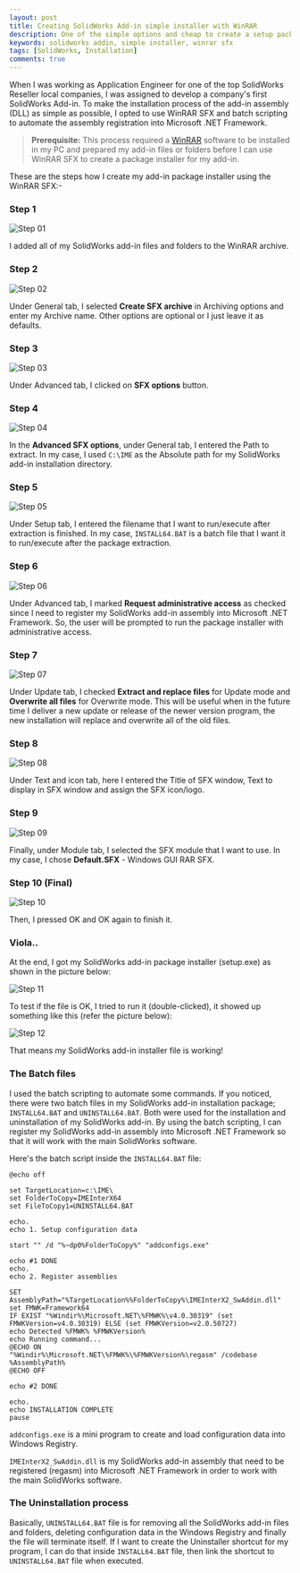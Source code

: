 ```yaml
---
layout: post
title: Creating SolidWorks Add-in simple installer with WinRAR
description: One of the simple options and cheap to create a setup package (package installer) is by using using WinRAR SFX and Windows batch scripting.
keywords: solidworks addin, simple installer, winrar sfx
tags: [SolidWorks, Installation]
comments: true
---
```


When I was working as Application Engineer for one of the top SolidWorks Reseller local companies, I was assigned to develop a company's first SolidWorks Add-in. To make the installation process of the add-in assembly (DLL) as simple as possible, I opted to use WinRAR SFX and batch scripting to automate the assembly registration into Microsoft .NET Framework.

> **Prerequisite:** This process required a [WinRAR](http://www.rarlab.com/download.htm) software to be installed in my PC and prepared my add-in files or folders before I can use WinRAR SFX to create a package installer for my add-in.

These are the steps how I create my add-in package installer using the WinRAR SFX:-

### Step 1

![Step 01](http://i.imgur.com/B3LvCup.png)

I added all of my SolidWorks add-in files and folders to the WinRAR archive.

### Step 2

![Step 02](http://i.imgur.com/B9sW5YC.png)

Under General tab, I selected **Create SFX archive** in Archiving options and enter my Archive name. Other options are optional or I just leave it as defaults.

### Step 3

![Step 03](http://i.imgur.com/4mzS7A3.png)

Under Advanced tab, I clicked on **SFX options** button.

### Step 4

![Step 04](http://i.imgur.com/W2LNfxl.png)

In the **Advanced SFX options**, under General tab, I entered the Path to extract. In my case, I used `C:\IME` as the Absolute path for my SolidWorks add-in installation directory.

### Step 5

![Step 05](http://i.imgur.com/AzJSVxy.png)

Under Setup tab, I entered the filename that I want to run/execute after extraction is finished. In my case, `INSTALL64.BAT` is a batch file that I want it to run/execute after the package extraction.

### Step 6

![Step 06](http://i.imgur.com/K2b3WiE.png)

Under Advanced tab, I marked **Request administrative access** as checked since I need to register my SolidWorks add-in assembly into Microsoft .NET Framework. So, the user will be prompted to run the package installer with administrative access.

### Step 7

![Step 07](http://i.imgur.com/BuPgFLY.png)

Under Update tab, I checked **Extract and replace files** for Update mode and **Overwrite all files** for Overwrite mode. This will be useful when in the future time I deliver a new update or release of the newer version program, the new installation will replace and overwrite all of the old files.

### Step 8

![Step 08](http://i.imgur.com/IJ2GJUm.png)

Under Text and icon tab, here I entered the Title of SFX window, Text to display in SFX window and assign the SFX icon/logo.

### Step 9

![Step 09](http://i.imgur.com/gZNspH3.png)

Finally, under Module tab, I selected the SFX module that I want to use. In my case, I chose **Default.SFX** - Windows GUI RAR SFX.

### Step 10 (Final)

![Step 10](http://i.imgur.com/AWFrHVC.png)

Then, I pressed OK and OK again to finish it.

### Viola..

At the end, I got my SolidWorks add-in package installer (setup.exe) as shown in the picture below:

![Step 11](http://i.imgur.com/Drqud3n.png)

To test if the file is OK, I tried to run it (double-clicked), it showed up something like this (refer the picture below):

![Step 12](http://i.imgur.com/Jn8p8gs.png)

That means my SolidWorks add-in installer file is working!

### The Batch files

I used the batch scripting to automate some commands. If you noticed, there were two batch files in my SolidWorks add-in installation package; `INSTALL64.BAT` and `UNINSTALL64.BAT`. Both were used for the installation and uninstallation of my SolidWorks add-in. By using the batch scripting, I can register my SolidWorks add-in assembly into Microsoft .NET Framework so that it will work with the main SolidWorks software.

Here's the batch script inside the `INSTALL64.BAT` file:

```
@echo off

set TargetLocation=c:\IME\
set FolderToCopy=IMEInterX64
set FileToCopy1=UNINSTALL64.BAT

echo.
echo 1. Setup configuration data

start "" /d "%~dp0%FolderToCopy%" "addconfigs.exe"

echo #1 DONE
echo.
echo 2. Register assemblies

SET AssemblyPath="%TargetLocation%%FolderToCopy%\IMEInterX2_SwAddin.dll"
set FMWK=Framework64
IF EXIST "%Windir%\Microsoft.NET\%FMWK%\v4.0.30319" (set FMWKVersion=v4.0.30319) ELSE (set FMWKVersion=v2.0.50727)
echo Detected %FMWK% %FMWKVersion%
echo Running command...
@ECHO ON
"%Windir%\Microsoft.NET\%FMWK%\%FMWKVersion%\regasm" /codebase %AssemblyPath%
@ECHO OFF

echo #2 DONE

echo.
echo INSTALLATION COMPLETE
pause
```

`addconfigs.exe` is a mini program to create and load configuration data into Windows Registry.

`IMEInterX2_SwAddin.dll` is my SolidWorks add-in assembly that need to be registered (regasm) into Microsoft .NET Framework in order to work with the main SolidWorks software.

### The Uninstallation process

Basically, `UNINSTALL64.BAT` file is for removing all the SolidWorks add-in files and folders, deleting configuration data in the Windows Registry and finally the file will terminate itself. If I want to create the Uninstaller shortcut for my program, I can do that inside `INSTALL64.BAT` file, then link the shortcut to `UNINSTALL64.BAT` file when executed.
